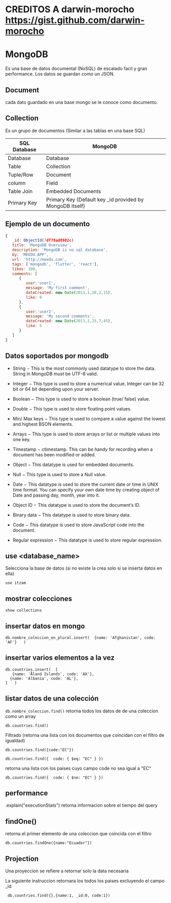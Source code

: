 # CREDITOS A darwin-morocho https://gist.github.com/darwin-morocho
# MongoDB
Es una base de datos documental (NoSQL) de escalado facil y gran performance.
Los datos se guardan como un JSON.


## Document
cada dato guardado en una base mongo se le conoce como documento.


## Collection
Es un grupo de documentos (Similar a las tablas en una base SQL)


 SQL Database  | MongoDB
------------- | -------------
Database  | Database
Table  | Collection
Tuple/Row   | Document
column  | Field
Table Join | Embedded Documents
Primary Key | Primary Key (Default key _id provided by MongoDB itself)

## Ejemplo de un documento
```jsx
{
   _id: ObjectId(7df78ad8902c)
   title: 'MongoDB Overview', 
   description: 'MongoDB is no sql database',
   by: 'MEEDU.APP',
   url: 'http://meedu.com',
   tags: ['mongodb', 'flutter', 'react'],
   likes: 100, 
   comments: [	
      {
         user:'user1',
         message: 'My first comment',
         dateCreated: new Date(2011,1,20,2,15),
         like: 0 
      },
      {
         user:'user2',
         message: 'My second comments',
         dateCreated: new Date(2011,1,25,7,45),
         like: 5
      }
   ]
}
```


## Datos soportados por mongodb
* String − This is the most commonly used datatype to store the data. String in MongoDB must be UTF-8 valid.

* Integer − This type is used to store a numerical value. Integer can be 32 bit or 64 bit depending upon your server.

* Boolean − This type is used to store a boolean (true/ false) value.

* Double − This type is used to store floating point values.

* Min/ Max keys − This type is used to compare a value against the lowest and highest BSON elements.

* Arrays − This type is used to store arrays or list or multiple values into one key.

* Timestamp − ctimestamp. This can be handy for recording when a document has been modified or added.

* Object − This datatype is used for embedded documents.

* Null − This type is used to store a Null value.

* Date − This datatype is used to store the current date or time in UNIX time format. You can specify your own date time by creating object of Date and passing day, month, year into it.

* Object ID − This datatype is used to store the document’s ID.

* Binary data − This datatype is used to store binary data.

* Code − This datatype is used to store JavaScript code into the document.

* Regular expression − This datatype is used to store regular expression.



## use <database_name>
Selecciona la base de datos (si no existe la crea solo si se inserta datos en ella)

```
use itzam
```


## mostrar colecciones

```
show collections
```


## insertar datos en mongo

```
db.nombre_coleccion_en_plural.insert(  {name: 'Afghanistan', code: 'AF'}   )
```

## insertar varios elementos a la vez

```
db.countries.insert(  [
   {name: 'Åland Islands', code: 'AX'}, 
  {name: 'Albania', code: 'AL'}, 
]   )
```


## listar datos de una colección
`db.nombre_coleccion.find()` retorna todos los datos de de una coleccion como un array

```
db.countries.find()
```

Filtrado (retorna una lista con los documentos que coincidan con el filtro de igualdad)
```
db.countries.find({code:"EC"})
```

```
db.countries.find({  code: { $eq: "EC" } })
```


retorna una lista con los paises cuyo campo code no sea igual a "EC"

```
db.countries.find({  code: { $ne: "EC" } })
```



## performance 
.explain("executionStats")  retorna informacion sobre el tiempo del query



## findOne()
retorna el primer elemento de una coleccion que coincida con el filtro

```
db.countries.findOne({name:"Ecuador"})
```


## Projection
Una proyeccion se refiere a retornar solo la data necesaria

La siguiente instruccion retornara los todos los paises excluyendo el campo _id
```
 db.countries.find({},{name:1, _id:0, code:1})
 ```









